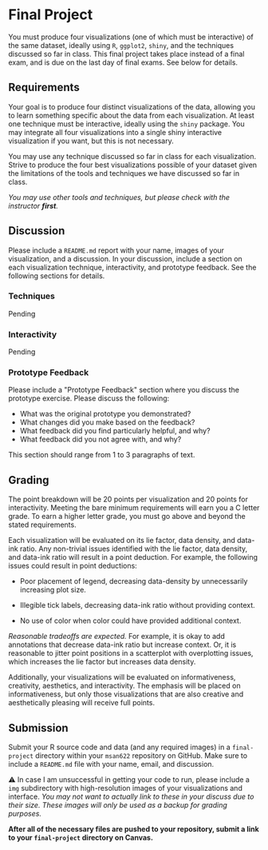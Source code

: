 Final Project
==============================

You must produce four visualizations (one of which must be interactive) of the same dataset, ideally using `R`, `ggplot2`, `shiny`, and the techniques discussed so far in class. This final project takes place instead of a final exam, and is due on the last day of final exams. See below for details.

## Requirements ##

Your goal is to produce four distinct visualizations of the data, allowing you to learn something specific about the data from each visualization. At least one technique must be interactive, ideally using the `shiny` package. You may integrate all four visualizations into a single shiny interactive visualization if you want, but this is not necessary.

You may use any technique discussed so far in class for each visualization. Strive to produce the four best visualizations possible of your dataset given the limitations of the tools and techniques we have discussed so far in class.

_You may use other tools and techniques, but please check with the instructor **first**._ 

## Discussion ################

Please include a `README.md` report with your name, images of your visualization, and a discussion. In your discussion, include a section on each visualization technique, interactivity, and prototype feedback. See the following sections for details.

### Techniques ###

Pending

<!--For each visualization, you must decide on its visualization task or purpose. Valid visualization tasks include:

Providing an overview (or context) of the dataset.
Providing a focused view of the dataset.
Encouraging exploration of the dataset.
Identifying outliers.
Identifying specific patterns or trends.
Identifying clusters.
Illustrating a specific story about the data.
You should avoid repeating visualization tasks. For example, you should only include one visualization with the purpose to provide a general overview. However, if you find two different visualizations illustrate different patterns in the data, it is okay that they share the same visualization task.//-->

<!--
This discussion should identify the purpose or task you choose for each visualization, and include a discussion for why you feel the visualization achieves this purpose or task. You should also include one specific observation you are able to make about your dataset from that visualization.

It is important you understand the difference between an evaluation of a specific visualization versus an evaluation of a visualization technique. For example, do not discuss why the lie factor for bubble charts can be an issue. Discuss how well your specific bubble chart is able to achieve your visualization goal and what you learned about the underlying data.

This discussion should be approximately 2 to 5 paragraphs for each visualization. You will be evaluated on how well your visualization achieves the purpose you specify, which will be highly influenced by your discussion.//-->

### Interactivity ###

Pending

### Prototype Feedback ###

Please include a "Prototype Feedback" section where you discuss the prototype exercise. Please discuss the following: 

- What was the original prototype you demonstrated?
- What changes did you make based on the feedback?
- What feedback did you find particularly helpful, and why?
- What feedback did you not agree with, and why?

This section should range from 1 to 3 paragraphs of text.

## Grading ###################

The point breakdown will be 20 points per visualization and 20 points for interactivity. Meeting the bare minimum requirements will earn you a C letter grade. To earn a higher letter grade, you must go above and beyond the stated requirements. 

Each visualization will be evaluated on its lie factor, data density, and data-ink ratio. Any non-trivial issues identified with the lie factor, data density, and data-ink ratio will result in a point deduction. For example, the following issues could result in point deductions:

- Poor placement of legend, decreasing data-density by unnecessarily increasing plot size.

- Illegible tick labels, decreasing data-ink ratio without providing context.

- No use of color when color could have provided additional context.

_Reasonable tradeoffs are expected._ For example, it is okay to add annotations that decrease data-ink ratio but increase context. Or, it is reasonable to jitter point positions in a scatterplot with overplotting issues, which increases the lie factor but increases data density.

Additionally, your visualizations will be evaluated on informativeness, creativity, aesthetics, and interactivity. The emphasis will be placed on informativeness, but only those visualizations that are also creative and aesthetically pleasing will receive full points.

## Submission ################

Submit your R source code and data (and any required images) in a `final-project` directory within your `msan622` repository on GitHub. Make sure to include a `README.md` file with your name, email, and discussion.

:warning: In case I am unsuccessful in getting your code to run, please include a `img` subdirectory with high-resolution images of your visualizations and interface. _You may not want to actually link to these in your discuss due to their size. These images will only be used as a backup for grading purposes._

**After all of the necessary files are pushed to your repository, submit a link to your `final-project` directory on Canvas.**
